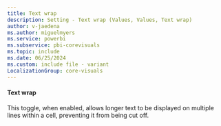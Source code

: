 ```yaml
---
title: Text wrap
description: Setting - Text wrap (Values, Values, Text wrap)
author: v-jaedena
ms.author: miguelmyers
ms.service: powerbi
ms.subservice: pbi-corevisuals
ms.topic: include
ms.date: 06/25/2024
ms.custom: include file - variant
LocalizationGroup: core-visuals
---
```

#### Text wrap

This toggle, when enabled, allows longer text to be displayed on multiple lines within a cell, preventing it from being cut off.
